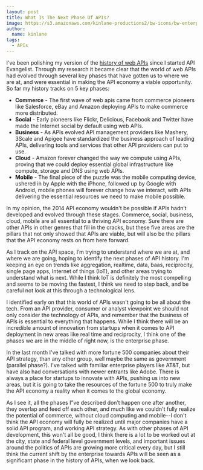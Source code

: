 ```yaml
---
layout: post
title: What Is The Next Phase Of APIs?
image: https://s3.amazonaws.com/kinlane-productions2/bw-icons/bw-enterprise.png
author:
  name: kinlane
tags:
  - APIs
---
```

I've been polishing my version of the [history of web APIs](http://history.apievangelist.com/) since I started API Evangelist. Through my research it became clear that the world of web APIs had evolved through several key phases that have gotten us to where we are at, and were essential in making the API economy a viable opportunity. So far my history tracks on 5 key phases:

*   **Commerce** - The first wave of web apis came from commerce pioneers like Salesforce, eBay and Amazon deploying APIs to make commerce more distributed.
*   **Social** - Early pioneers like Flickr, Delicious, Facebook and Twitter have made the Internet social by default using web APIs.
*   **Business** - As APIs evolved API management providers like Mashery, 3Scale and Apigee have standardized the business approach of leading APIs, delivering tools and services that other API providers can put to use.
*   **Cloud** - Amazon forever changed the way we compute using APIs, proving that we could deploy essential global infrastructure like compute, storage and DNS using web APIs.
*   **Mobile** - The final piece of the puzzle was the mobile computing device, ushered in by Apple with the iPhone, followed up by Google with Android, mobile phones will forever change how we interact, with APIs delivering the essential resources we need to make mobile possible.

In my opinion, the 2014 API economy wouldn't be possible if APIs hadn’t developed and evolved through these stages. Commerce, social, business, cloud, mobile are all essential to a thriving API economy. Sure there are other APIs in other genres that fill in the cracks, but these five areas are the pillars that not only showed that APIs are viable, but will also be the pillars that the API economy rests on from here forward.

As I track on the API space, I’m trying to understand where we are at, and where we are going, hoping to identify the next phases of API history. I'm keeping an eye on trends like aggregation, realtime, data, baas, reciprocity, single page apps, Internet of things (IoT), and other areas trying to understand what is next. While I think IoT is definitely the most compelling and seems to be moving the fastest, I think we need to step back, and be careful not look at this through a technological lens.

I identified early on that this world of APIs wasn't going to be all about the tech. From an API provider, consumer or analyst viewpoint we should not only consider the technology of APIs, and remember that the business of APIs is essential to everything that happens. While I think there will be an incredible amount of innovation from startups when it comes to API deployment in new areas like real time and reciprocity, I think one of the phases we are in the middle of right now, is the enterprise phase.

In the last month I've talked with more fortune 500 companies about their API strategy, than any other group, well maybe the same as government (parallel phase?). I've talked with familiar enterprise players like AT&T, but have also had conversations with newer entrants like Adobe. There is always a place for startups to innovate with APIs, pushing us into new areas, but it is going to take the resources of the fortune 500 to truly make the API economy a reality when it comes to the global economy.

As I see it, all the phases I”ve described don’t happen one after another, they overlap and feed off each other, and much like we couldn't fully realize the potential of commerce, without cloud computing and mobile--I don't think the API economy will fully be realized until major companies have a solid API program, and working API strategy. As with other phases of API development, this won't all be good, I think there is a lot to be worked out at the city, state and federal level government levels, and important issues around the politics of APIs are growing more critical every day, but I still think the current shift by the enterprise towards APIs will be seen as a significant phase in the history of APIs, when we look back.